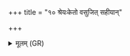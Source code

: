 +++
title = "१० श्रेयःकेतो वसुजित् सहीयान्"

+++
<details><summary>मूलम् (GR)</summary>

श्रेयःकेतो वसुजित् सहीयान्  
मित्रं दधानस् त्विषितो विपश्चित् ।  
अंशून् इव ग्रावाधिषवणे अद्रिर्  
गव्यं दुन्दुभे अधि नृत्य वेदः ॥
</details>